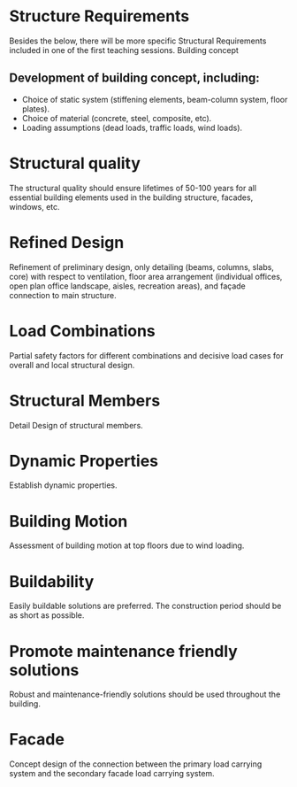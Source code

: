 # Structure Requirements

Besides the below, there will be more specific Structural Requirements included in one of the first teaching sessions.
Building concept

## Development of building concept, including:
- Choice of static system (stiffening elements, beam-column system, floor plates).
- Choice of material (concrete, steel, composite, etc).
- Loading assumptions (dead loads, traffic loads, wind loads).

# Structural quality
The structural quality should ensure lifetimes of 50-100 years for all essential building elements used in the building structure, facades, windows, etc.

# Refined Design
Refinement of preliminary design, only detailing (beams, columns, slabs, core) with respect to ventilation, floor area arrangement (individual offices, open plan office landscape, aisles, recreation areas), and façade connection to main structure.

# Load Combinations
Partial safety factors for different combinations and decisive load cases for overall and local structural design.

# Structural Members
Detail Design of structural members.

# Dynamic Properties
Establish dynamic properties.

# Building Motion
Assessment of building motion at top floors due to wind loading.

# Buildability
Easily buildable solutions are preferred. The construction period should be as short as possible.

# Promote maintenance friendly solutions
Robust and maintenance-friendly solutions should be used throughout the building.

# Facade
Concept design of the connection between the primary load carrying system and the secondary facade load carrying system.
